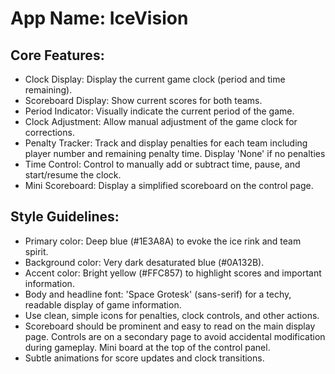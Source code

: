 # **App Name**: IceVision

## Core Features:

- Clock Display: Display the current game clock (period and time remaining).
- Scoreboard Display: Show current scores for both teams.
- Period Indicator: Visually indicate the current period of the game.
- Clock Adjustment: Allow manual adjustment of the game clock for corrections.
- Penalty Tracker: Track and display penalties for each team including player number and remaining penalty time. Display 'None' if no penalties
- Time Control: Control to manually add or subtract time, pause, and start/resume the clock.
- Mini Scoreboard: Display a simplified scoreboard on the control page.

## Style Guidelines:

- Primary color: Deep blue (#1E3A8A) to evoke the ice rink and team spirit.
- Background color: Very dark desaturated blue (#0A132B).
- Accent color: Bright yellow (#FFC857) to highlight scores and important information.
- Body and headline font: 'Space Grotesk' (sans-serif) for a techy, readable display of game information.
- Use clean, simple icons for penalties, clock controls, and other actions.
- Scoreboard should be prominent and easy to read on the main display page. Controls are on a secondary page to avoid accidental modification during gameplay. Mini board at the top of the control panel.
- Subtle animations for score updates and clock transitions.